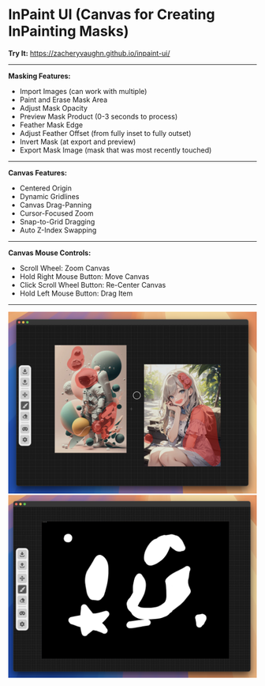 # InPaint UI (Canvas for Creating InPainting Masks)
**Try It:** https://zacheryvaughn.github.io/inpaint-ui/

___
**Masking Features:**
- Import Images (can work with multiple)
- Paint and Erase Mask Area
- Adjust Mask Opacity
- Preview Mask Product (0-3 seconds to process)
- Feather Mask Edge
- Adjust Feather Offset (from fully inset to fully outset)
- Invert Mask (at export and preview)
- Export Mask Image (mask that was most recently touched)

___
**Canvas Features:**
- Centered Origin
- Dynamic Gridlines
- Canvas Drag-Panning
- Cursor-Focused Zoom
- Snap-to-Grid Dragging
- Auto Z-Index Swapping

___
**Canvas Mouse Controls:**
- Scroll Wheel: Zoom Canvas
- Hold Right Mouse Button: Move Canvas
- Click Scroll Wheel Button: Re-Center Canvas
- Hold Left Mouse Button: Drag Item

___
![Image](image.png)
![Image](image2.png)